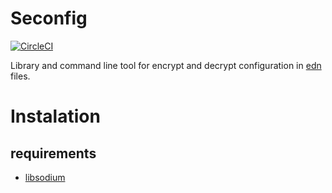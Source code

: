 # Seconfig

[![CircleCI](https://circleci.com/gh/beetleman/seconfig.svg?style=svg)](https://circleci.com/gh/beetleman/seconfig)

Library and command line tool for encrypt and decrypt configuration in [edn](https://github.com/edn-format/edn) files.

# Instalation

## requirements

- [libsodium](https://doc.libsodium.org/installation)
